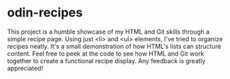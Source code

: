 # odin-recipes
This project is a humble showcase of my HTML and Git skills through a simple recipe page. Using just &lt;li&gt; and &lt;ul&gt; elements, I've tried to organize recipes neatly. It's a small demonstration of how HTML's lists can structure content. Feel free to peek at the code to see how HTML and Git work together to create a functional recipe display. Any feedback is greatly appreciated!